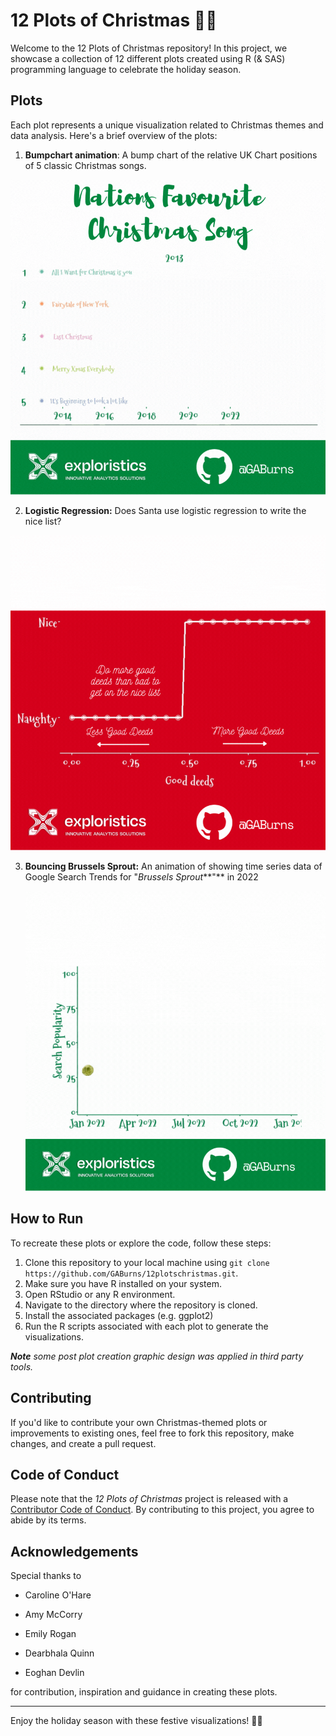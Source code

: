 # 12 Plots of Christmas 🎄🎅

Welcome to the 12 Plots of Christmas repository! In this project, we showcase a collection of 12 different plots created using R (& SAS) programming language to celebrate the holiday season.

## Plots

Each plot represents a unique visualization related to Christmas themes and data analysis. Here's a brief overview of the plots:

1.  **Bumpchart animation**: A bump chart of the relative UK Chart positions of 5 classic Christmas songs.

![](img/plot1.gif)

2.  **Logistic Regression:** Does Santa use logistic regression to write the nice list?

![](img/plot2.gif)

3.  **Bouncing Brussels Sprout:** An animation of showing time series data of Google Search Trends for "*Brussels Sprout***"** in 2022

    ![](img/plot3.gif)

## How to Run

To recreate these plots or explore the code, follow these steps:

1.  Clone this repository to your local machine using `git clone https://github.com/GABurns/12plotschristmas.git`.
2.  Make sure you have R installed on your system.
3.  Open RStudio or any R environment.
4.  Navigate to the directory where the repository is cloned.
5.  Install the associated packages (e.g. ggplot2)
6.  Run the R scripts associated with each plot to generate the visualizations.

***Note** some post plot creation graphic design was applied in third party tools.*

## Contributing

If you'd like to contribute your own Christmas-themed plots or improvements to existing ones, feel free to fork this repository, make changes, and create a pull request.

## Code of Conduct

Please note that the *12 Plots of Christmas* project is released with a [Contributor Code of Conduct](https://contributor-covenant.org/version/2/1/CODE_OF_CONDUCT.html). By contributing to this project, you agree to abide by its terms.

## Acknowledgements

Special thanks to

-   Caroline O'Hare

-   Amy McCorry

-   Emily Rogan

-   Dearbhala Quinn

-   Eoghan Devlin

for contribution, inspiration and guidance in creating these plots.

------------------------------------------------------------------------

Enjoy the holiday season with these festive visualizations! 🎄✨
